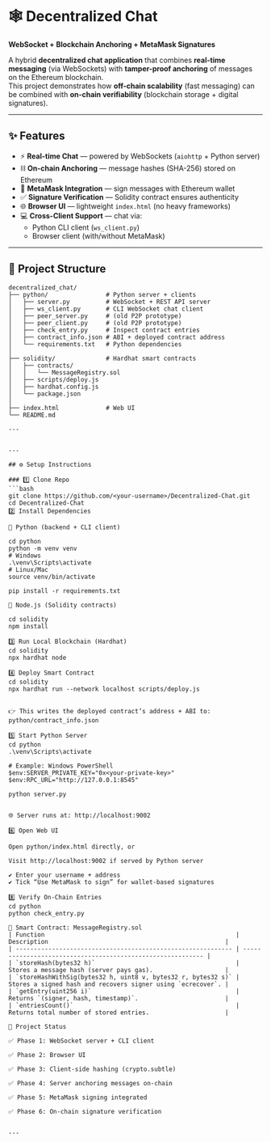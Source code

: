 # 🕸️ Decentralized Chat  
**WebSocket + Blockchain Anchoring + MetaMask Signatures**

A hybrid **decentralized chat application** that combines **real-time messaging** (via WebSockets) with **tamper-proof anchoring** of messages on the Ethereum blockchain.  
This project demonstrates how **off-chain scalability** (fast messaging) can be combined with **on-chain verifiability** (blockchain storage + digital signatures).

---

## ✨ Features

- ⚡ **Real-time Chat** — powered by WebSockets (`aiohttp` + Python server)  
- ⛓️ **On-chain Anchoring** — message hashes (SHA-256) stored on Ethereum  
- 🔐 **MetaMask Integration** — sign messages with Ethereum wallet  
- ✅ **Signature Verification** — Solidity contract ensures authenticity  
- 🌐 **Browser UI** — lightweight `index.html` (no heavy frameworks)  
- 💻 **Cross-Client Support** — chat via:
  - Python CLI client (`ws_client.py`)  
  - Browser client (with/without MetaMask)  

---

## 📂 Project Structure

```text
decentralized_chat/
├── python/                # Python server + clients
│   ├── server.py          # WebSocket + REST API server
│   ├── ws_client.py       # CLI WebSocket chat client
│   ├── peer_server.py     # (old P2P prototype)
│   ├── peer_client.py     # (old P2P prototype)
│   ├── check_entry.py     # Inspect contract entries
│   ├── contract_info.json # ABI + deployed contract address
│   └── requirements.txt   # Python dependencies
│
├── solidity/              # Hardhat smart contracts
│   ├── contracts/
│   │   └── MessageRegistry.sol
│   ├── scripts/deploy.js
│   ├── hardhat.config.js
│   └── package.json
│
├── index.html             # Web UI
└── README.md

---


---

## ⚙️ Setup Instructions

### 1️⃣ Clone Repo
```bash
git clone https://github.com/<your-username>/Decentralized-Chat.git
cd Decentralized-Chat
2️⃣ Install Dependencies

🔹 Python (backend + CLI client)

cd python
python -m venv venv
# Windows
.\venv\Scripts\activate
# Linux/Mac
source venv/bin/activate

pip install -r requirements.txt

🔹 Node.js (Solidity contracts)

cd solidity
npm install

3️⃣ Run Local Blockchain (Hardhat)
cd solidity
npx hardhat node

4️⃣ Deploy Smart Contract
cd solidity
npx hardhat run --network localhost scripts/deploy.js


👉 This writes the deployed contract’s address + ABI to:
python/contract_info.json

5️⃣ Start Python Server
cd python
.\venv\Scripts\activate

# Example: Windows PowerShell
$env:SERVER_PRIVATE_KEY="0x<your-private-key>"
$env:RPC_URL="http://127.0.0.1:8545"

python server.py


🌐 Server runs at: http://localhost:9002

6️⃣ Open Web UI

Open python/index.html directly, or

Visit http://localhost:9002 if served by Python server

✔️ Enter your username + address
✔️ Tick “Use MetaMask to sign” for wallet-based signatures

8️⃣ Verify On-Chain Entries
cd python
python check_entry.py

🧩 Smart Contract: MessageRegistry.sol
| Function                                                     | Description                                                 |
| ------------------------------------------------------------ | ----------------------------------------------------------- |
| `storeHash(bytes32 h)`                                       | Stores a message hash (server pays gas).                    |
| `storeHashWithSig(bytes32 h, uint8 v, bytes32 r, bytes32 s)` | Stores a signed hash and recovers signer using `ecrecover`. |
| `getEntry(uint256 i)`                                        | Returns `(signer, hash, timestamp)`.                        |
| `entriesCount()`                                             | Returns total number of stored entries.                     |

🚀 Project Status

✅ Phase 1: WebSocket server + CLI client

✅ Phase 2: Browser UI

✅ Phase 3: Client-side hashing (crypto.subtle)

✅ Phase 4: Server anchoring messages on-chain

✅ Phase 5: MetaMask signing integrated

✅ Phase 6: On-chain signature verification


---


